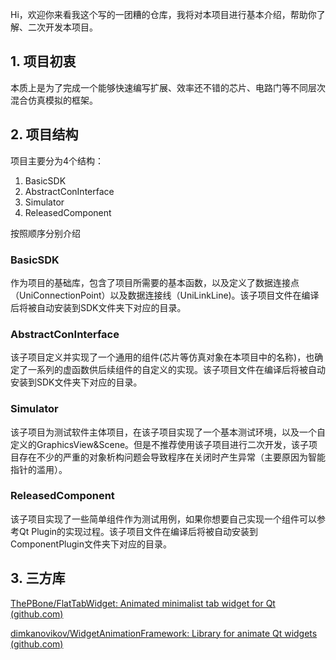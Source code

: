 Hi，欢迎你来看我这个写的一团糟的仓库，我将对本项目进行基本介绍，帮助你了解、二次开发本项目。

## 1. 项目初衷

本质上是为了完成一个能够快速编写扩展、效率还不错的芯片、电路门等不同层次混合仿真模拟的框架。


## 2. 项目结构

项目主要分为4个结构：

1. BasicSDK
2. AbstractConInterface
3. Simulator
4. ReleasedComponent

按照顺序分别介绍

### BasicSDK

作为项目的基础库，包含了项目所需要的基本函数，以及定义了数据连接点（UniConnectionPoint）以及数据连接线（UniLinkLine)。该子项目文件在编译后将被自动安装到SDK文件夹下对应的目录。


### AbstractConInterface

该子项目定义并实现了一个通用的组件(芯片等仿真对象在本项目中的名称)，也确定了一系列的虚函数供后续组件的自定义的实现。该子项目文件在编译后将被自动安装到SDK文件夹下对应的目录。


### Simulator

该子项目为测试软件主体项目，在该子项目实现了一个基本测试环境，以及一个自定义的GraphicsView&Scene。但是不推荐使用该子项目进行二次开发，该子项目存在不少的严重的对象析构问题会导致程序在关闭时产生异常（主要原因为智能指针的滥用）。


### ReleasedComponent

该子项目实现了一些简单组件作为测试用例，如果你想要自己实现一个组件可以参考Qt Plugin的实现过程。该子项目文件在编译后将被自动安装到ComponentPlugin文件夹下对应的目录。


## 3. 三方库

[ThePBone/FlatTabWidget: Animated minimalist tab widget for Qt (github.com)](https://github.com/ThePBone/FlatTabWidget)

[dimkanovikov/WidgetAnimationFramework: Library for animate Qt widgets (github.com)](https://github.com/dimkanovikov/WidgetAnimationFramework/)
